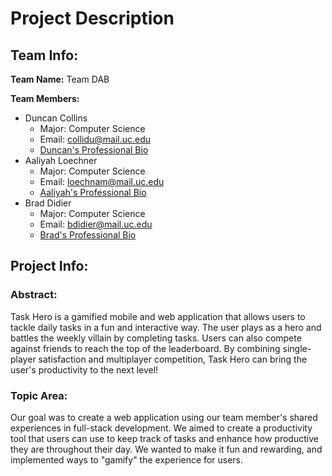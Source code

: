 # Project Description #

## Team Info: ##
**Team Name:** Team DAB

**Team Members:**
- Duncan Collins
	- Major: Computer Science
	- Email: collidu@mail.uc.edu
   	- [Duncan's Professional Bio](Professional-Biographies/Duncan-Collins_ProfessionalBiography.md)
- Aaliyah Loechner
	- Major: Computer Science
	- Email: loechnam@mail.uc.edu
   	- [Aaliyah's Professional Bio](Professional-Biographies/Aaliyah-Loechner-Professional-Biography.md)
- Brad Didier
	- Major: Computer Science
	- Email: bdidier@mail.uc.edu
 	- [Brad's Professional Bio](Professional-Biographies/Brad-Didier-Professional-Biography.md)

## Project Info: ##

### Abstract: ###

Task Hero is a gamified mobile and web application that allows users to tackle daily tasks in a fun and interactive way. The user plays as a hero and battles the weekly villain by completing tasks. Users can also compete against friends to reach the top of the leaderboard. By combining single-player satisfaction and multiplayer competition, Task Hero can bring the user's productivity to the next level!

### Topic Area: ### 
Our goal was to create a web application using our team member's shared experiences in full-stack development. We aimed to create a productivity tool that users can use to keep track of tasks and enhance how productive they are throughout their day. We wanted to make it fun and rewarding, and implemented ways to "gamify" the experience for users.
